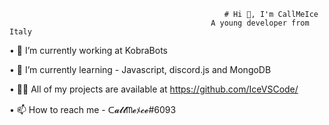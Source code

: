                                                    # Hi 👋, I'm CallMeIce
                                                 A young developer from Italy


  •  🔭 I’m currently working at KobraBots

  •  🌱 I’m currently learning - Javascript, discord.js and MongoDB

  •  👨‍💻 All of my projects are available at https://github.com/IceVSCode/

  •  📫 How to reach me - ᑕ𝓪𝓵𝓵ᗰ𝓮ﾒ𝓬𝓮#6093
